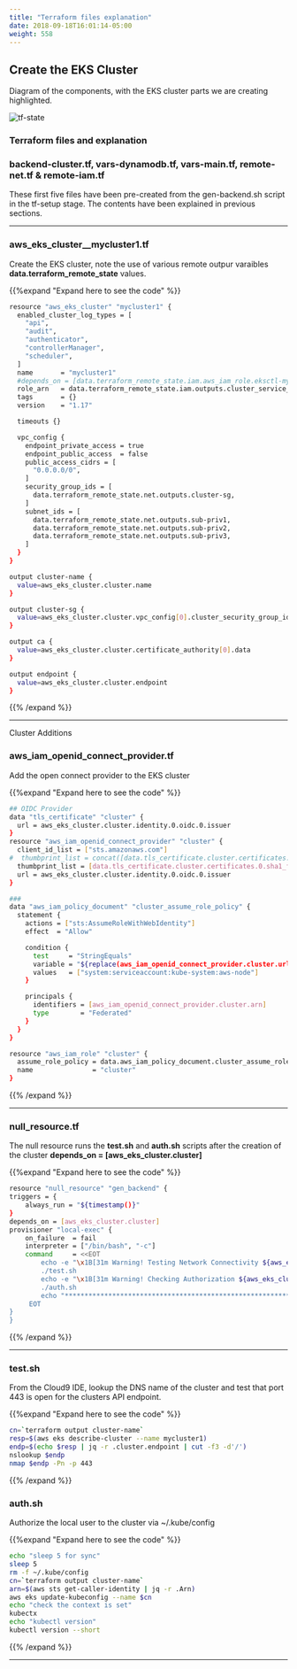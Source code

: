 ```yaml
---
title: "Terraform files explanation"
date: 2018-09-18T16:01:14-05:00
weight: 558
---
```


## Create the EKS Cluster

Diagram of the components, with the EKS cluster parts we are creating highlighted.

![tf-state](/images/andyt/cluster-build.jpg)

### Terraform files and explanation

### backend-cluster.tf, vars-dynamodb.tf, vars-main.tf, remote-net.tf & remote-iam.tf

These first five files have been pre-created from the gen-backend.sh script in the tf-setup stage. The contents have been explained in previous sections.

----

### aws_eks_cluster__mycluster1.tf

Create the EKS cluster, note the use of various remote outpur varaibles **data.terraform_remote_state** values.

{{%expand "Expand here to see the code" %}}

```bash
resource "aws_eks_cluster" "mycluster1" {
  enabled_cluster_log_types = [
    "api",
    "audit",
    "authenticator",
    "controllerManager",
    "scheduler",
  ]
  name       = "mycluster1"
  #depends_on = [data.terraform_remote_state.iam.aws_iam_role.eksctl-mycluster1-cluster-ServiceRole-HUIGIC7K7HNJ]
  role_arn   = data.terraform_remote_state.iam.outputs.cluster_service_role_arn
  tags       = {}
  version    = "1.17"

  timeouts {}

  vpc_config {
    endpoint_private_access = true
    endpoint_public_access  = false
    public_access_cidrs = [
      "0.0.0.0/0",
    ]
    security_group_ids = [
      data.terraform_remote_state.net.outputs.cluster-sg,
    ]
    subnet_ids = [
      data.terraform_remote_state.net.outputs.sub-priv1,
      data.terraform_remote_state.net.outputs.sub-priv2,
      data.terraform_remote_state.net.outputs.sub-priv3,
    ]
  }
}

output cluster-name {
  value=aws_eks_cluster.cluster.name
}

output cluster-sg {
  value=aws_eks_cluster.cluster.vpc_config[0].cluster_security_group_id
}

output ca {
  value=aws_eks_cluster.cluster.certificate_authority[0].data
}

output endpoint {
  value=aws_eks_cluster.cluster.endpoint
}

```
{{% /expand %}}

---

Cluster Additions

### aws_iam_openid_connect_provider.tf

Add the open connect provider to the EKS cluster

{{%expand "Expand here to see the code" %}}

```bash 
## OIDC Provider
data "tls_certificate" "cluster" {
  url = aws_eks_cluster.cluster.identity.0.oidc.0.issuer
}
resource "aws_iam_openid_connect_provider" "cluster" {
  client_id_list = ["sts.amazonaws.com"]
#  thumbprint_list = concat([data.tls_certificate.cluster.certificates.0.sha1_fingerprint], var.oidc_thumbprint_list)
  thumbprint_list = [data.tls_certificate.cluster.certificates.0.sha1_fingerprint]
  url = aws_eks_cluster.cluster.identity.0.oidc.0.issuer
}

### 
data "aws_iam_policy_document" "cluster_assume_role_policy" {
  statement {
    actions = ["sts:AssumeRoleWithWebIdentity"]
    effect  = "Allow"

    condition {
      test     = "StringEquals"
      variable = "${replace(aws_iam_openid_connect_provider.cluster.url, "https://", "")}:sub"
      values   = ["system:serviceaccount:kube-system:aws-node"]
    }

    principals {
      identifiers = [aws_iam_openid_connect_provider.cluster.arn]
      type        = "Federated"
    }
  }
}

resource "aws_iam_role" "cluster" {
  assume_role_policy = data.aws_iam_policy_document.cluster_assume_role_policy.json
  name               = "cluster"
}

```
{{% /expand %}}

---

### null_resource.tf

The null resource runs the **test.sh** and **auth.sh** scripts after the creation of the cluster **depends_on = [aws_eks_cluster.cluster]**


{{%expand "Expand here to see the code" %}}
```bash
resource "null_resource" "gen_backend" {
triggers = {
    always_run = "${timestamp()}"
}
depends_on = [aws_eks_cluster.cluster]
provisioner "local-exec" {
    on_failure  = fail
    interpreter = ["/bin/bash", "-c"]
    command     = <<EOT
        echo -e "\x1B[31m Warning! Testing Network Connectivity ${aws_eks_cluster.cluster.name}...should see port 443/tcp open  https\x1B[0m"
        ./test.sh
        echo -e "\x1B[31m Warning! Checking Authorization ${aws_eks_cluster.cluster.name}...should see Server Version: v1.17.xxx \x1B[0m"
        ./auth.sh
        echo "************************************************************************************"
     EOT
}
}

```
{{% /expand %}}

---

### test.sh

From the Cloud9 IDE, lookup the DNS name of the cluster and test that port 443 is open for the clusters API endpoint. 

{{%expand "Expand here to see the code" %}}

```bash
cn=`terraform output cluster-name`
resp=$(aws eks describe-cluster --name mycluster1)
endp=$(echo $resp | jq -r .cluster.endpoint | cut -f3 -d'/')
nslookup $endp
nmap $endp -Pn -p 443

```
{{% /expand %}}

### auth.sh

Authorize the local user to the cluster via ~/.kube/config

{{%expand "Expand here to see the code" %}}

```bash
echo "sleep 5 for sync"
sleep 5
rm -f ~/.kube/config
cn=`terraform output cluster-name`
arn=$(aws sts get-caller-identity | jq -r .Arn)
aws eks update-kubeconfig --name $cn
echo "check the context is set"
kubectx
echo "kubectl version"
kubectl version --short
```
{{% /expand %}}

---
